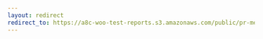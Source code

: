 ```yaml
---
layout: redirect
redirect_to: https://a8c-woo-test-reports.s3.amazonaws.com/public/pr-merge/39114/api/index.html
---
```

